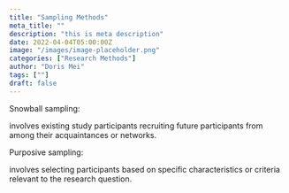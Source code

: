 ```yaml
---
title: "Sampling Methods"
meta_title: ""
description: "this is meta description"
date: 2022-04-04T05:00:00Z
image: "/images/image-placeholder.png"
categories: ["Research Methods"]
author: "Doris Mei"
tags: [""]
draft: false
---
```


Snowball sampling:

involves existing study participants recruiting future participants from among their acquaintances or networks.

Purposive sampling:

involves selecting participants based on specific characteristics or criteria relevant to the research question.
